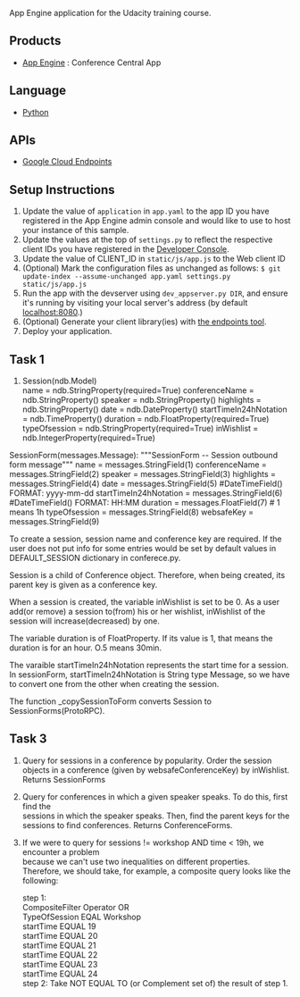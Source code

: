 App Engine application for the Udacity training course.

## Products
- [App Engine][1] : Conference Central App

## Language
- [Python][2]

## APIs
- [Google Cloud Endpoints][3]

## Setup Instructions
1. Update the value of `application` in `app.yaml` to the app ID you
   have registered in the App Engine admin console and would like to use to host
   your instance of this sample.
1. Update the values at the top of `settings.py` to
   reflect the respective client IDs you have registered in the
   [Developer Console][4].
1. Update the value of CLIENT_ID in `static/js/app.js` to the Web client ID
1. (Optional) Mark the configuration files as unchanged as follows:
   `$ git update-index --assume-unchanged app.yaml settings.py static/js/app.js`
1. Run the app with the devserver using `dev_appserver.py DIR`, and ensure it's running by visiting your local server's address (by default [localhost:8080][5].)
1. (Optional) Generate your client library(ies) with [the endpoints tool][6].
1. Deploy your application.


[1]: https://developers.google.com/appengine
[2]: http://python.org
[3]: https://developers.google.com/appengine/docs/python/endpoints/
[4]: https://console.developers.google.com/
[5]: https://localhost:8080/
[6]: https://developers.google.com/appengine/docs/python/endpoints/endpoints_tool


## Task 1 
1. Session(ndb.Model)  
    name            = ndb.StringProperty(required=True)
    conferenceName  = ndb.StringProperty()
    speaker         = ndb.StringProperty()
    highlights      = ndb.StringProperty()
    date            = ndb.DateProperty() 
    startTimeIn24hNotation = ndb.TimeProperty()
    duration        = ndb.FloatProperty(required=True)
    typeOfsession   = ndb.StringProperty(required=True)
    inWishlist      = ndb.IntegerProperty(required=True) 

  SessionForm(messages.Message):
    """SessionForm -- Session outbound form message"""
    name            = messages.StringField(1)
    conferenceName  = messages.StringField(2)
    speaker         = messages.StringField(3)
    highlights      = messages.StringField(4) 
    date            = messages.StringField(5) #DateTimeField() FORMAT: yyyy-mm-dd 
    startTimeIn24hNotation  = messages.StringField(6) #DateTimeField() FORMAT: HH:MM
    duration        = messages.FloatField(7) # 1 means 1h
    typeOfsession   = messages.StringField(8)
    websafeKey      = messages.StringField(9)


  To create a session, session name and conference key are required. If the user does not put info for some entries would be set by default values in DEFAULT_SESSION dictionary in conferece.py.

  Session is a child of Conference object. Therefore, when being created, its parent key is given as a conference key.

  When a session is created, the variable inWishlist is set to be 0. As a user add(or remove) a session to(from) his or her wishlist, inWishlist of the session will increase(decreased) by one.

  The variable duration is of FloatProperty. If its value is 1, that means the duration is for an hour. O.5 means 30min.

  The varaible startTimeIn24hNotation represents the start time for a session. 
  In sessionForm, startTimeIn24hNotation is String type Message, so we have to convert one from the other when creating the session.
   
  The function _copySessionToForm converts Session to SessionForms(ProtoRPC).


## Task 3 
1. Query for sessions in a conference by popularity. Order the session objects in a 
   conference (given by websafeConferenceKey) by inWishlist. Returns SessionForms  
1. Query for conferences in which a given speaker speaks. To do this, first find the  
   sessions in which the speaker speaks. Then, find the parent keys for the sessions to  find conferences. Returns ConferenceForms.  
1. If we were to query for sessions != workshop AND time < 19h, we encounter a problem   
   because we can't use two inequalities on different properties. Therefore, we should   take, for example, a composite query looks like the following:  

    step 1:  
      CompositeFilter Operator OR  
      TypeOfSession EQAL Workshop   
      startTime EQUAL 19  
      startTime EQUAL 20  
      startTime EQUAL 21  
      startTime EQUAL 22  
      startTime EQUAL 23  
      startTime EQUAL 24  
    step 2: 
      Take NOT EQUAL TO (or Complement set of) the result of step 1.




